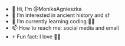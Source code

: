 - 👋 Hi, I’m @MonikaAgnieszka
- 👀 I’m interested in ancient history and sf
- 🌱 I’m currently learning coding 🤞🏻
- 📫 How to reach me: social media and email
- ⚡ Fun fact: I love 🦊🦊

<!---
MonikaAgnieszka/MonikaAgnieszka is a ✨ special ✨ repository because its `README.md` (this file) appears on your GitHub profile.
You can click the Preview link to take a look at your changes.
--->
